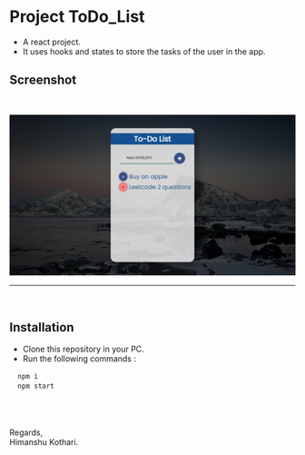 

# Project ToDo_List

* A react project.
* It uses hooks and states to store the tasks of the user in the app.


## Screenshot
<br/>

![App Screenshot](https://github.com/iamhk12/Projects/blob/main/WebProjects/PR_TodoList-(reactJS)/ss/todoapp.png)
<hr>

<br/>

## Installation

* Clone this repository in your PC.
* Run the following commands :

```bash
  npm i
  npm start 
```
<br/>
<br/><br/>
Regards,<br/>
Himanshu Kothari.
